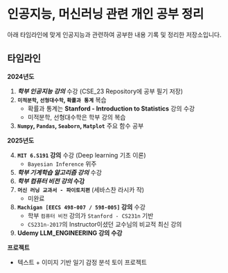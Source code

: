 # 인공지능, 머신러닝 관련 개인 공부 정리

아래 타임라인에 맞게 인공지능과 관련하여 공부한 내용 기록 및 정리한 저장소입니다.
 
## 타임라인

**2024년도**
1. **_학부 인공지능 강의_** 수강 (CSE_23 Repository에 공부 필기 저장)
2. **`미적분학`, `선형대수학`, `확률과 통계`** 복습
    - 확률과 통계는 **Stanford - Introduction to Statistics** 강의 수강
    - 미적분학, 선형대수학은 학부 강의 복습
3. **`Numpy`, `Pandas`, `Seaborn`, `Matplot`** 주요 함수 공부 

**2025년도**

4. **`MIT 6.S191` 강의** 수강 (Deep learning 기초 이론)
   - `Bayesian Inference` 위주
6. **_학부 기계학습 알고리즘 강의_** 수강
7. **_학부 컴퓨터 비전 강의_ 수강**
8. **`머신 러닝 교과서 - 파이토치편`** (세바스찬 라시카 작)
   - 미완료 
9. **`Machigan [EECS 498-007 / 598-005]` 강의** 수강
     - 학부 `컴퓨터 비전` 강의가 `Stanford - CS231n` 기반
     - `CS231n-2017`의 Instructor이셨던 교수님의 비교적 최신 강의
10. **Udemy LLM_ENGINEERING 강의 수강**

**프로젝트**

- 텍스트 + 이미지 기반 일기 감정 분석 토이 프로젝트

